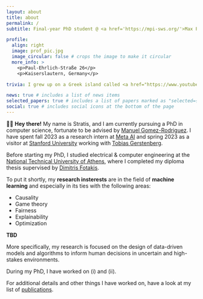 ```yaml
---
layout: about
title: about
permalink: /
subtitle: Final-year PhD student @ <a href='https://mpi-sws.org/'>Max Planck Institute for Software Systems</a>

profile:
  align: right
  image: prof_pic.jpg
  image_circular: false # crops the image to make it circular
  more_info: >
    <p>Paul-Ehrlich-Straße 26</p>
    <p>Kaiserslautern, Germany</p>

trivia: I grew up on a Greek island called <a href="https://www.youtube.com/watch?v=BY2RUJdH2Is">Lesvos</a>. My name is pronounced as s-t-r-aa-t-EE-s.

news: true # includes a list of news items
selected_papers: true # includes a list of papers marked as "selected={true}"
social: true # includes social icons at the bottom of the page
---
```


👋🏼 **Hey there!** My name is Stratis, and I am currently pursuing a PhD in computer science, fortunate to be advised by [Manuel Gomez-Rodriguez](https://people.mpi-sws.org/~manuelgr/).
I have spent fall 2023 as a research intern at [Meta AI](https://ai.meta.com/) and spring 2023 as a visitor at [Stanford University](https://www.stanford.edu/) working with [Tobias Gerstenberg](https://cicl.stanford.edu/member/tobias_gerstenberg/).
<!--  -->
Before starting my PhD, I studied electrical & computer engineering at the [National Technical University of Athens](https://ntua.gr/en/), where I completed my diploma thesis supervised by [Dimitris Fotakis](http://www.softlab.ntua.gr/~fotakis/).

To put it shortly, my **research insterests** are in the field of **machine learning** and especially in its ties with the following areas:
* Causality
* Game theory
* Fairness
* Explainability
* Optimization

**TBD**
<!--  -->
More specifically, my research is focused on the design of data-driven models and algorithms to inform human decisions in uncertain and high-stakes environments.
<!--  -->
During my PhD, I have worked on (i) and (ii). 
<!--  -->
For additional details and other things I have worked on, have a look at my list of [publications](/al-folio/publications/).